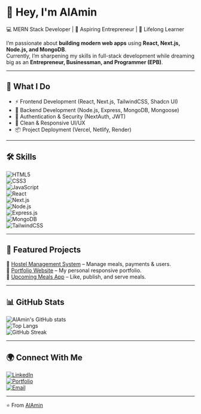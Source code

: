 # 👋 Hey, I'm AlAmin  

💻 MERN Stack Developer | 🚀 Aspiring Entrepreneur | 🌱 Lifelong Learner  

I’m passionate about **building modern web apps** using **React, Next.js, Node.js, and MongoDB**.  
Currently, I’m sharpening my skills in full-stack development while dreaming big as an **Entrepreneur, Businessman, and Programmer (EPB)**.  

---

## 🚀 What I Do  
- ⚡ Frontend Development (React, Next.js, TailwindCSS, Shadcn UI)  
- 🔗 Backend Development (Node.js, Express, MongoDB, Mongoose)  
- 🔐 Authentication & Security (NextAuth, JWT)  
- 🎨 Clean & Responsive UI/UX  
- 📦 Project Deployment (Vercel, Netlify, Render)  

---

## 🛠 Skills  

![HTML5](https://img.shields.io/badge/HTML5-E34F26?style=for-the-badge&logo=html5&logoColor=white)  
![CSS3](https://img.shields.io/badge/CSS3-1572B6?style=for-the-badge&logo=css3&logoColor=white)  
![JavaScript](https://img.shields.io/badge/JavaScript-323330?style=for-the-badge&logo=javascript&logoColor=F7DF1E)  
![React](https://img.shields.io/badge/React-20232A?style=for-the-badge&logo=react&logoColor=61DAFB)  
![Next.js](https://img.shields.io/badge/Next.js-000000?style=for-the-badge&logo=nextdotjs&logoColor=white)  
![Node.js](https://img.shields.io/badge/Node.js-339933?style=for-the-badge&logo=nodedotjs&logoColor=white)  
![Express.js](https://img.shields.io/badge/Express.js-404D59?style=for-the-badge)  
![MongoDB](https://img.shields.io/badge/MongoDB-4EA94B?style=for-the-badge&logo=mongodb&logoColor=white)  
![TailwindCSS](https://img.shields.io/badge/Tailwind_CSS-38B2AC?style=for-the-badge&logo=tailwind-css&logoColor=white)  

---

## 📂 Featured Projects  

🔹 [Hostel Management System](https://github.com/malamin59/hostel-management) – Manage meals, payments & users.  
🔹 [Portfolio Website](https://github.com/malamin59/portfolio) – My personal responsive portfolio.  
🔹 [Upcoming Meals App](https://github.com/malamin59/upcoming-meals) – Like, publish, and serve meals.  

---

## 📊 GitHub Stats  

![AlAmin's GitHub stats](https://github-readme-stats.vercel.app/api?username=malamin59&show_icons=true&theme=radical)  
![Top Langs](https://github-readme-stats.vercel.app/api/top-langs/?username=malamin59&layout=compact&theme=radical)  
![GitHub Streak](https://streak-stats.demolab.com?user=malamin59&theme=radical)  

---

## 🌍 Connect With Me  
[![LinkedIn](https://img.shields.io/badge/LinkedIn-0077B5?style=for-the-badge&logo=linkedin&logoColor=white)](https://www.linkedin.com/in/YOUR_LINKEDIN/)  
[![Portfolio](https://img.shields.io/badge/Portfolio-000000?style=for-the-badge&logo=vercel&logoColor=white)](https://YOUR_PORTFOLIO_LINK)  
[![Email](https://img.shields.io/badge/Email-D14836?style=for-the-badge&logo=gmail&logoColor=white)](mailto:YOUR_EMAIL@gmail.com)  

---
⭐️ From [AlAmin](https://github.com/malamin59)  
